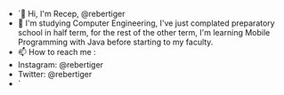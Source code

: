 - `👋 Hi, I'm Recep, @rebertiger
-  🌱 I'm studying Computer Engineering, I've just complated preparatory school in half term, for the rest of the other term, I'm learning Mobile Programming with Java  before starting to my faculty.
-  📫 How to reach me :
-  Instagram: @rebertiger
-  Twitter: @rebertiger
- `
